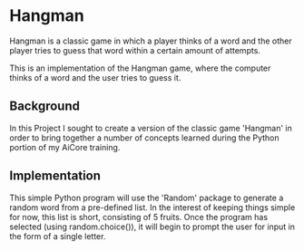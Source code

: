 # Hangman
Hangman is a classic game in which a player thinks of a word and the other player tries to guess that word within a certain amount of attempts.

This is an implementation of the Hangman game, where the computer thinks of a word and the user tries to guess it. 

## Background
In this Project I sought to create a version of the classic game 'Hangman' in order to bring together a number of concepts learned during the Python portion of my AiCore training.

## Implementation
This simple Python program will use the 'Random' package to generate a random word from a pre-defined list. In the interest of keeping things simple for now, this list is short, consisting of 5 fruits. Once the program has selected (using random.choice()), it will begin to prompt the user for input in the form of a single letter.